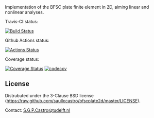 Implementation of the BFSC plate finite element in 2D, aiming linear and
nonlinear analyses.

Travis-CI status:

[![Build Status](https://travis-ci.com/saullocastro/bfscplate2d.svg?token=42zpXqXADpxR3nr2TD7y&branch=master)](https://travis-ci.com/saullocastro/bfscplate2d)

Github Actions status:

[![Actions Status](https://github.com/saullocastro/bfscplate2d/workflows/pytest/badge.svg)](https://github.com/saullocastro/bfscplate2d/actions)

Coverage status:

[![Coverage Status](https://coveralls.io/repos/github/saullocastro/bfscplate2d/badge.svg?branch=master)](https://coveralls.io/github/saullocastro/bfscplate2d?branch=master)
[![codecov](https://codecov.io/gh/saullocastro/bfscplate2d/branch/master/graph/badge.svg?token=W7W7WZV59A)](https://codecov.io/gh/saullocastro/bfscplate2d)

License
-------
Distrubuted under the 3-Clause BSD license
(https://raw.github.com/saullocastro/bfscplate2d/master/LICENSE).

Contact: S.G.P.Castro@tudelft.nl

